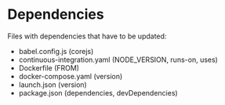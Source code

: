 # Dependencies

Files with dependencies that have to be updated:

* babel.config.js (corejs)
* continuous-integration.yaml (NODE_VERSION, runs-on, uses)
* Dockerfile (FROM)
* docker-compose.yaml (version)
* launch.json (version)
* package.json (dependencies, devDependencies)
